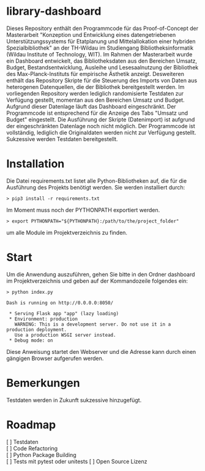 # library-dashboard
Dieses Repository enthält den Programmcode für das Proof-of-Concept der Masterarbeit "Konzeption und Entwicklung eines datengetriebenen Unterstützungssystems für Etatplanung und Mittelallokation einer hybriden Spezialbibliothek" an der TH-Wildau im Studiengang Bibliotheksinformatik (Wildau Institute of Technology, WIT). Im Rahmen der Masterarbeit wurde ein Dashboard entwickelt, das Bibliotheksdaten aus den Bereichen Umsatz, Budget, Bestandsentwicklung, Ausleihe und Lesesaalnutzung der Bibliothek des
Max-Planck-Instituts für empirische Ästhetik anzeigt. Desweiteren enthält das Repository Skripte für die Steuerung des Imports von Daten aus heterogenen Datenquellen, die der Bibliothek bereitgestellt werden. Im vorliegenden Repository werden lediglich randomisierte Testdaten zur Verfügung gestellt, momentan aus den Bereichen Umsatz und Budget. Aufgrund dieser Datenlage läuft das Dashboard eingeschränkt. Der Programmcode ist entsprechend für die Anzeige des Tabs "Umsatz und Budget" eingestellt. Die Ausführung der Skripte (Datenimport) ist aufgrund der eingeschränkten Datenlage noch nicht möglich. 
Der Programmcode ist vollständig, lediglich die Originaldaten werden nicht zur Verfügung gestellt. Sukzessive werden Testdaten bereitgestellt.

# Installation

Die Datei requirements.txt listet alle Python-Bibliotheken auf, die für die Ausführung des Projekts benötigt werden. 
Sie werden installiert durch:

```
> pip3 install -r requirements.txt
```

Im Moment muss noch der PYTHONPATH exportiert werden.
```
> export PYTHONPATH="${PYTHONPATH}:/path/to/the/project_folder"
```

um alle Module im Projektverzeichnis zu finden.

# Start

Um die Anwendung auszuführen, gehen Sie bitte in den Ordner dashboard im Projektverzeichnis
und geben auf der Kommandozeile folgendes ein:

```
> python index.py
```

```
Dash is running on http://0.0.0.0:8050/

 * Serving Flask app "app" (lazy loading)
 * Environment: production
   WARNING: This is a development server. Do not use it in a production deployment.
   Use a production WSGI server instead.
 * Debug mode: on
```

Diese Anweisung startet den Webserver und die Adresse kann durch einen gängigen Browser aufgerufen werden. 


# Bemerkungen
Testdaten werden in Zukunft sukzessive hinzugefügt.


# Roadmap
[ ] Testdaten\
[ ] Code Refactoring\
[ ] Python Package Building\
[ ] Tests mit pytest oder unitests
[ ] Open Source Lizenz
